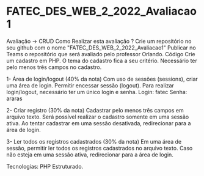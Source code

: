 # FATEC_DES_WEB_2_2022_Avaliacao1
Avaliação -> CRUD
Como Realizar esta avaliação ?
Crie um repositório no seu github com o nome "FATEC_DES_WEB_2_2022_Avaliacao1"
Publicar no Teams o repositório que será avaliado pelo professor Orlando.
Código
Crie um cadastro em PHP. O tema do cadastro fica a seu critério. Necessário ter pelo menos três campos no cadastro.

1- Área de login/logout (40% da nota)
Com uso de sessões (sessions), criar uma área de login. Permitir encessar sessão (logout). Para realizar login/logout, necessário ter um único login e senha.
Login: fatec
Senha: araras

2- Criar registro (30% da nota)
Cadastrar pelo menos três campos em arquivo texto. Será possível realizar o cadastro somente em uma sessão ativa. Ao tentar cadastrar em uma sessão desativada, redirecionar para a área de login.

3- Ler todos os registros cadastrados (30% da nota)
Em uma área de sessão, permitir ler todos os registros cadastrados no arquivo texto. Caso não esteja em uma sessão ativa, redirecionar para a área de login.

Tecnologias: PHP Estruturado.
